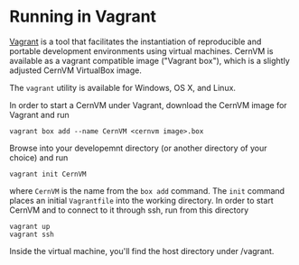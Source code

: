 # Running in Vagrant

[Vagrant](https://www.vagrantup.com/) is a tool that facilitates the instantiation of reproducible and portable development environments using virtual machines.  CernVM is available as a vagrant compatible image ("Vagrant box"), which is a slightly adjusted CernVM VirtualBox image.

The `vagrant` utility is available for Windows, OS X, and Linux.

In order to start a CernVM under Vagrant, download the CernVM image for Vagrant and run

    vagrant box add --name CernVM <cernvm image>.box

Browse into your developemnt directory (or another directory of your choice) and run

    vagrant init CernVM

where `CernVM` is the name from the `box add` command.  The `init` command places an initial `Vagrantfile` into the working directory.  In order to start CernVM and to connect to it through ssh, run from this directory

    vagrant up
    vagrant ssh

Inside the virtual machine, you'll find the host directory under /vagrant.
